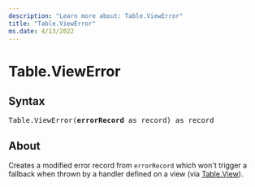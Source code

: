 ```yaml
---
description: "Learn more about: Table.ViewError"
title: "Table.ViewError"
ms.date: 4/13/2022
---
```

# Table.ViewError

## Syntax

<pre>
Table.ViewError(<b>errorRecord</b> as record) as record
</pre>

## About

Creates a modified error record from `errorRecord` which won't trigger a fallback when thrown by a handler defined on a view (via [Table.View](/powerquery-m/table-view)).
